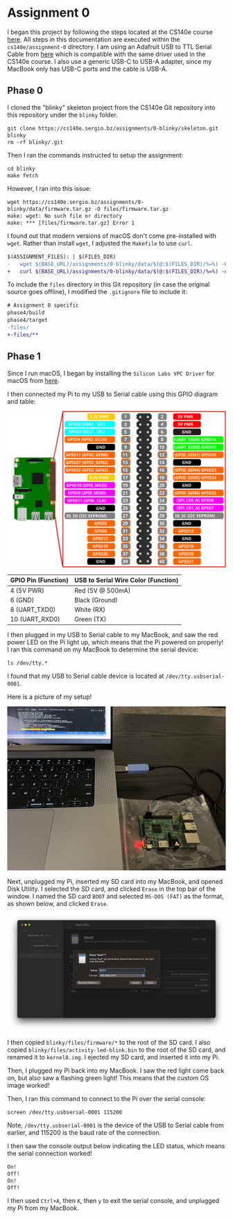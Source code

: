 # Assignment 0

I began this project by following the steps located at the CS140e course [here](https://cs140e.sergio.bz/assignments/0-blinky/). All steps in this documentation are executed within the `cs140e/assignment-0` directory. I am using an Adafruit USB to TTL Serial Cable from [here](https://www.adafruit.com/product/954) which is compatible with the same driver used in the CS140e course. I also use a generic USB-C to USB-A adapter, since my MacBook only has USB-C ports and the cable is USB-A.

## Phase 0

I cloned the "blinky" skeleton project from the CS140e Git repository into this repository under the `blinky` folder.

```
git clone https://cs140e.sergio.bz/assignments/0-blinky/skeleton.git blinky
rm -rf blinky/.git
```

Then I ran the commands instructed to setup the assignment:

```
cd blinky
make fetch
```

However, I ran into this issue:

```
wget https://cs140e.sergio.bz/assignments/0-blinky/data/firmware.tar.gz -O files/firmware.tar.gz
make: wget: No such file or directory
make: *** [files/firmware.tar.gz] Error 1
```

I found out that modern versions of macOS don't come pre-installed with `wget`.
Rather than install `wget`, I adjusted the `Makefile` to use `curl`.

```diff
$(ASSIGNMENT_FILES): | $(FILES_DIR)
-	wget $(BASE_URL)/assignments/0-blinky/data/$(@:$(FILES_DIR)/%=%) -O $@
+	curl $(BASE_URL)/assignments/0-blinky/data/$(@:$(FILES_DIR)/%=%) -o $@
```

To include the `files` directory in this Git repository (in case the original source goes offline),
I modified the `.gitignore` file to include it:

```diff
# Assignment 0 specific
phase4/build
phase4/target
-files/
+-files/**
```

## Phase 1

Since I run macOS, I began by installing the `Silicon Labs VPC Driver` for macOS from [here](https://www.silabs.com/documents/public/software/Mac_OSX_VCP_Driver.zip).

I then connected my Pi to my USB to Serial cable using this GPIO diagram and table:

![Diagram of Raspberry Pi GPIO pinout](assets/pi3-gpio-pinout.svg?raw=true&sanitize=true)

| GPIO Pin (Function) | USB to Serial Wire Color (Function) |
| --- | --- |
| 4 (5V PWR) | Red (5V @ 500mA) |
| 6 (GND) | Black (Ground) |
| 8 (UART_TXD0) | White (RX) |
| 10 (UART_RXD0) | Green (TX) |

I then plugged in my USB to Serial cable to my MacBook, and saw the red power LED on the Pi light up, which means that the Pi powered on properly! I ran this command on my MacBook to determine the serial device:

```
ls /dev/tty.*
```

I found that my USB to Serial cable device is located at `/dev/tty.usbserial-0001`.

Here is a picture of my setup!

![Picture of the Raspberry Pi plugged into MacBook](assets/serial-setup.jpg?raw=true)

Next, unplugged my Pi, inserted my SD card into my MacBook, and opened Disk Utility.
I selected the SD card, and clicked `Erase` in the top bar of the window.
I named the SD card `BOOT` and selected `MS-DOS (FAT)` as the format, as shown below, and clicked `Erase`.

![Screenshot of Disk Utility](assets/erase-sd-card.png?raw=true)

I then copied `blinky/files/firmware/*` to the root of the SD card.
I also copied `blinky/files/activity-led-blink.bin` to the root of the SD card, and renamed it to `kernel8.img`.
I ejected my SD card, and inserted it into my Pi.

Then, I plugged my Pi back into my MacBook.
I saw the red light come back on, but also saw a flashing green light!
This means that the custom OS image worked!

Then, I ran this command to connect to the Pi over the serial console:

```
screen /dev/tty.usbserial-0001 115200
```

Note, `/dev/tty.usbserial-0001` is the device of the USB to Serial cable from earlier, and 115200 is the baud rate of the connection.

I then saw the console output below indicating the LED status, which means the serial connection worked!

```
On!
Off!
On!
Off!
```

I then used `Ctrl+A`, then `K`, then `y` to exit the serial console, and unplugged my Pi from my MacBook.